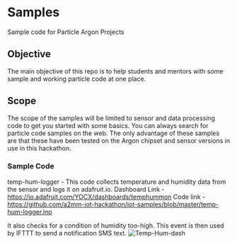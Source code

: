 # Samples
Sample code for Particle Argon Projects

## Objective
The main objective of this repo is to help students and mentors with some sample and working particle code at one place.

## Scope
The scope of the samples will be limited to sensor and data processing code to get you started with some basics.
You can always search for particle code samples on the web. The only advantage of these samples are that these have been tested on the Argon chipset and sensor versions in use in this hackathon.

### Sample Code

temp-hum-logger - 
This code collects temperature and humidity data from the sensor and logs it on adafruit.io.
Dashboard Link - https://io.adafruit.com/YOCX/dashboards/temphummon
Code link - https://github.com/a2mm-iot-hackathon/iot-samples/blob/master/temp-hum-logger.ino

It also checks for a condition of humidity too-high. This event is then used by IFTTT to send a notification SMS text.
![Temp-Hum-dash](https://github.com/a2mm-iot-hackathon/iot-samples/blob/master/argon-adafruit-io.jpg)
